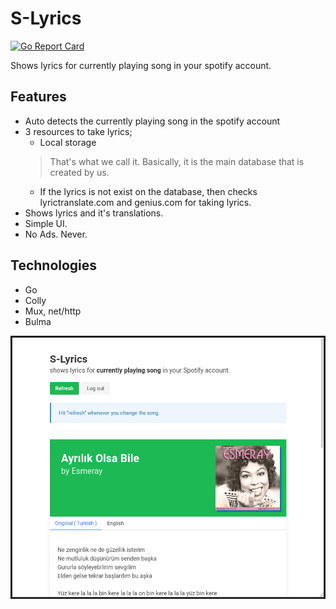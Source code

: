 # S-Lyrics

[![Go Report Card](https://goreportcard.com/badge/github.com/boratanrikulu/S-Lyrics)](https://goreportcard.com/report/github.com/boratanrikulu/S-Lyrics)

Shows lyrics for currently playing song in your spotify account.

## Features

- Auto detects the currently playing song in the spotify account
- 3 resources to take lyrics;
	- Local storage  
	> That's what we call it. Basically, it is the main database that is created by us.
	- If the lyrics is not exist on the database, then checks lyrictranslate.com and genius.com for taking lyrics.
- Shows lyrics and it's translations.
- Simple UI.
- No Ads. Never.

## Technologies

- Go
- Colly
- Mux, net/http
- Bulma

<p align="center">
	<img src="example.png" alt="site-example">
</p>
